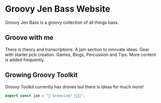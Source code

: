 # Groovy Jen Bass Website

Groovy Jen Bass is a groovy collection of all things bass.

## Groove with me

There is theory and transcriptions. A jam section to innovate ideas. Gear with starter pcb creation. Games, Blogs, Percussion and Tips. More content is added frequently.

## Growing Groovy Toolkit

Groovy Toolkit currently has drones but there is ideas for much more!

```js
export const jam = "🎸 Grooving! 🎸💃👸";
```
